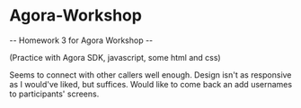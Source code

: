 # Agora-Workshop

-- Homework 3 for Agora Workshop --

(Practice with Agora SDK, javascript, some html and css)

Seems to connect with other callers well enough. Design isn't as responsive as I would've liked, but suffices. Would like to come back an add usernames to 
participants' screens.
